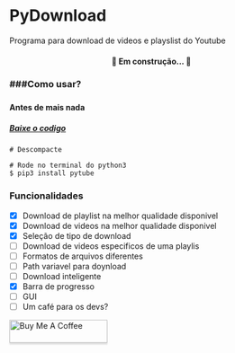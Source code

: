 # PyDownload
Programa para download de videos e playslist do Youtube
<h4 align="center"> 
	🚧 Em construção...  🚧
</h4>


<h3>###Como usar?<h3>
<h4>Antes de mais nada <h4>
<p align="center">
    <h5><a href="https://github.com/CR0J22/PyDownload/archive/refs/heads/main.zip">Baixe o codigo</a></h5>
</p>

```
# Descompacte

# Rode no terminal do python3
$ pip3 install pytube

 ````

### Funcionalidades
- [x] Download de playlist na melhor qualidade disponivel
- [x] Download de videos na melhor qualidade disponivel
- [x] Seleção de tipo de download
- [ ] Download de videos especificos de uma playlis
- [ ] Formatos de arquivos diferentes
- [ ] Path variavel para doynload
- [ ] Download inteligente
- [x] Barra de progresso
- [ ] GUI
- [ ] Um café para os devs?
<a href="https://www.buymeacoffee.com/cr0j22" target="_blank">
    <img src="https://www.buymeacoffee.com/assets/img/custom_images/orange_img.png" alt="Buy Me A Coffee" style="height: 41px !important;width: 174px !important;box-shadow: 0px 3px 2px 0px rgba(190, 190, 190, 0.5) !important;-webkit-box-shadow: 0px 3px 2px 0px rgba(190, 190, 190, 0.5) !important;" >
  </a>

